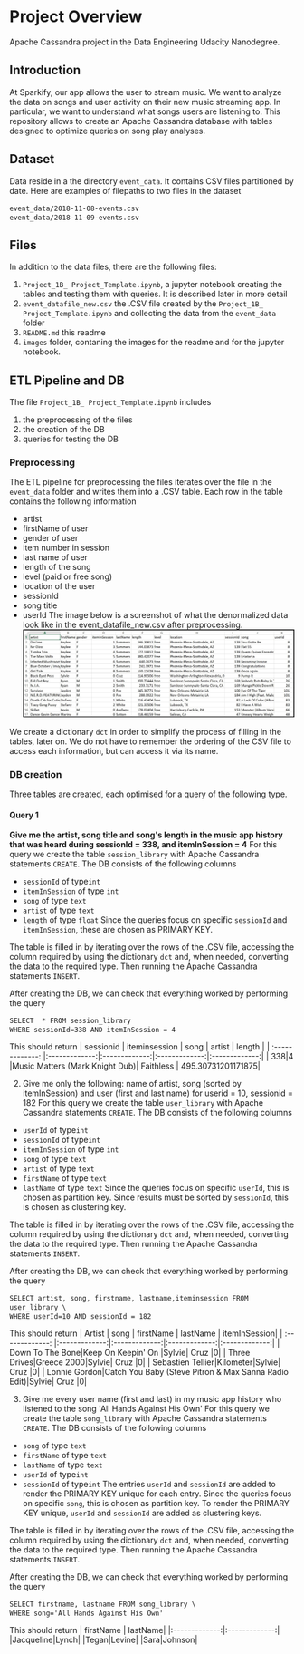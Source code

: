 # Project Overview

Apache Cassandra project in the Data Engineering Udacity Nanodegree.  

## Introduction

At Sparkify, our app allows the user to stream music. We want to analyze the data on songs and user activity on their new music streaming app. In particular, we want to understand what songs users are listening to. This repository allows to create an Apache Cassandra database with tables designed to optimize queries on song play analyses.

## Dataset
Data reside in a the directory ```event_data```. It contains CSV files partitioned by date. Here are examples of filepaths to two files in the dataset
```
event_data/2018-11-08-events.csv
event_data/2018-11-09-events.csv
```

## Files 
In addition to the data files, there are  the following files:
1. ```Project_1B_ Project_Template.ipynb```, a jupyter notebook creating the tables and testing them with queries. It is described later in more detail
2. ```event_datafile_new.csv``` the .CSV file created by the ```Project_1B_ Project_Template.ipynb``` and collecting the data from the ```event_data``` folder
3. ```README.md``` this readme
4. ```images``` folder, contaning the images for the readme and for the jupyter notebook.


## ETL Pipeline and DB
The file ```Project_1B_ Project_Template.ipynb``` includes
1. the preprocessing of the files 
2. the creation of the DB
3. queries for testing the DB
### Preprocessing
The ETL pipeline for preprocessing the files iterates over the file in the ```event_data``` folder and writes them into a .CSV table. Each row in the table contains the following information
* artist
* firstName of user
* gender of user
* item number in session
* last name of user
* length of the song
* level (paid or free song)
* location of the user
* sessionId
* song title
* userId
The image below is a screenshot of what the denormalized data look like in the event_datafile_new.csv after preprocessing.
![alt text](./images/image_event_datafile_new.jpg)

We create a dictionary ```dct``` in order to simplify the process of filling in the tables, later on. We do not have to remember the ordering of the CSV file to access each information, but can access it via its name.

### DB creation
Three tables are created, each optimised for a query of the following type.
#### Query 1
**Give me the artist, song title and song's length in the music app history that was heard during sessionId = 338, and itemInSession = 4**
For this query we create the table ```session_library``` with Apache Cassandra statements ```CREATE```. The DB consists of the following columns
* ```sessionId``` of type```int```
* ```itemInSession``` of type ```int```
* ```song``` of type ```text```
* ```artist``` of type ```text```
* ```length``` of type ```float```
Since the queries focus on specific ```sessionId``` and ```itemInSession```, these are chosen as PRIMARY KEY. 

The table is filled in by iterating over the rows of the .CSV file, accessing the column required by using the dictionary ```dct``` and, when needed, converting the data to the required type. Then running the Apache Cassandra statements ```INSERT```. 

After creating the DB, we can check that everything worked by performing the query 
```
SELECT  * FROM session_library 
WHERE sessionId=338 AND itemInSession = 4
```
This should return 
| sessionid         | iteminsession       | song       | artist       | length       |
| :-------------: |:-------------:|:-------------:|:-------------:|:-------------:| 
| 338|4              |Music Matters (Mark Knight Dub)| Faithless | 495.30731201171875|

2. Give me only the following: name of artist, song (sorted by itemInSession) and user (first and last name) for userid = 10, sessionid = 182
For this query we create the table ```user_library``` with Apache Cassandra statements ```CREATE```. The DB consists of the following columns
* ```userId``` of type```int```
* ```sessionId``` of type```int```
* ```itemInSession``` of type ```int```
* ```song``` of type ```text```
* ```artist``` of type ```text```
* ```firstName``` of type ```text```
* ```lastName``` of type ```text```
Since the queries focus on specific ```userId```, this is chosen as partition key. Since results must be sorted by ```sessionId```, this is chosen as clustering key. 

The table is filled in by iterating over the rows of the .CSV file, accessing the column required by using the dictionary ```dct``` and, when needed, converting the data to the required type. Then running the Apache Cassandra statements ```INSERT```. 

After creating the DB, we can check that everything worked by performing the query 
```
SELECT artist, song, firstname, lastname,iteminsession FROM user_library \
WHERE userId=10 AND sessionId = 182
```
This should return 
| Artist         |  song       | firstName       | lastName       | itemInSession|
| :-------------: |:-------------:|:-------------:|:-------------:|:-------------:| 
| Down To The Bone|Keep On Keepin' On              |Sylvie| Cruz |0| 
| Three Drives|Greece 2000|Sylvie| Cruz |0| 
| Sebastien Tellier|Kilometer|Sylvie| Cruz |0| 
| Lonnie Gordon|Catch You Baby (Steve Pitron & Max Sanna Radio Edit)|Sylvie| Cruz |0|

3. Give me every user name (first and last) in my music app history who listened to the song 'All Hands Against His Own'
For this query we create the table ```song_library``` with Apache Cassandra statements ```CREATE```. The DB consists of the following columns
* ```song``` of type ```text```
* ```firstName``` of type ```text```
* ```lastName``` of type ```text```
* ```userId``` of type```int```
* ```sessionId``` of type```int```
The entries ```userId``` and ```sessionId``` are added to render the PRIMARY KEY unique for each entry. Since the queries focus on specific ```song```, this is chosen as partition key. To render the PRIMARY KEY unique, ```userId``` and ```sessionId``` are added as clustering keys. 

The table is filled in by iterating over the rows of the .CSV file, accessing the column required by using the dictionary ```dct``` and, when needed, converting the data to the required type. Then running the Apache Cassandra statements ```INSERT```. 

After creating the DB, we can check that everything worked by performing the query 
```
SELECT firstname, lastname FROM song_library \
WHERE song='All Hands Against His Own'
```
This should return 
| firstName       | lastName|
|:-------------:|:-------------:| 
|Jacqueline|Lynch| 
|Tegan|Levine| 
|Sara|Johnson| 

